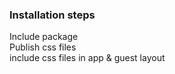### Installation steps
Include package <br>
Publish css files <br>
include css files in app & guest layout
